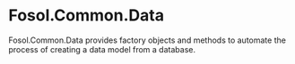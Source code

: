 Fosol.Common.Data
=================

Fosol.Common.Data provides factory objects and methods to automate the process of creating a data model from a database.
